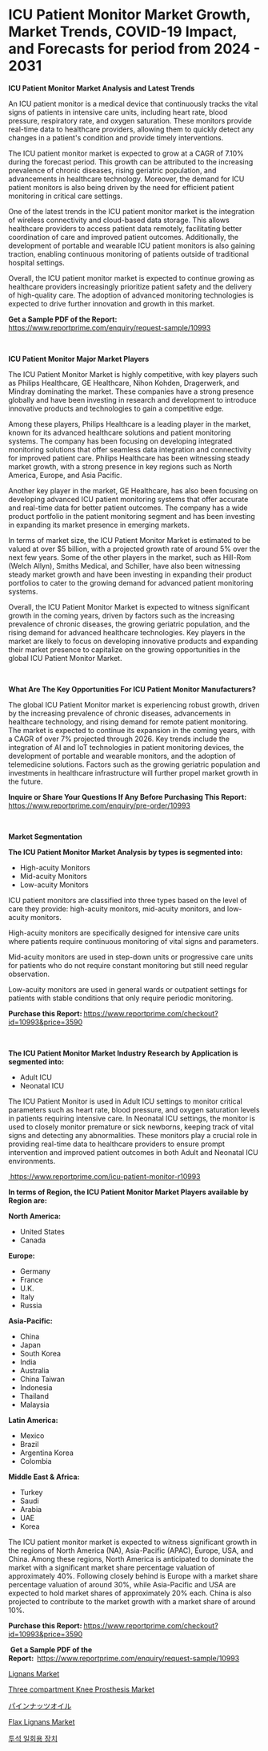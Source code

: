 <p><h1>ICU Patient Monitor Market Growth, Market Trends, COVID-19 Impact, and Forecasts for period from 2024 - 2031</h1></p><p><strong>ICU Patient Monitor Market Analysis and Latest Trends</strong></p>
<p><p>An ICU patient monitor is a medical device that continuously tracks the vital signs of patients in intensive care units, including heart rate, blood pressure, respiratory rate, and oxygen saturation. These monitors provide real-time data to healthcare providers, allowing them to quickly detect any changes in a patient's condition and provide timely interventions.</p><p>The ICU patient monitor market is expected to grow at a CAGR of 7.10% during the forecast period. This growth can be attributed to the increasing prevalence of chronic diseases, rising geriatric population, and advancements in healthcare technology. Moreover, the demand for ICU patient monitors is also being driven by the need for efficient patient monitoring in critical care settings.</p><p>One of the latest trends in the ICU patient monitor market is the integration of wireless connectivity and cloud-based data storage. This allows healthcare providers to access patient data remotely, facilitating better coordination of care and improved patient outcomes. Additionally, the development of portable and wearable ICU patient monitors is also gaining traction, enabling continuous monitoring of patients outside of traditional hospital settings.</p><p>Overall, the ICU patient monitor market is expected to continue growing as healthcare providers increasingly prioritize patient safety and the delivery of high-quality care. The adoption of advanced monitoring technologies is expected to drive further innovation and growth in this market.</p></p>
<p><strong>Get a Sample PDF of the Report:&nbsp;</strong> <a href="https://www.reportprime.com/enquiry/request-sample/10993">https://www.reportprime.com/enquiry/request-sample/10993</a></p>
<p>&nbsp;</p>
<p><strong>ICU Patient Monitor Major Market Players</strong></p>
<p><p>The ICU Patient Monitor Market is highly competitive, with key players such as Philips Healthcare, GE Healthcare, Nihon Kohden, Dragerwerk, and Mindray dominating the market. These companies have a strong presence globally and have been investing in research and development to introduce innovative products and technologies to gain a competitive edge.</p><p>Among these players, Philips Healthcare is a leading player in the market, known for its advanced healthcare solutions and patient monitoring systems. The company has been focusing on developing integrated monitoring solutions that offer seamless data integration and connectivity for improved patient care. Philips Healthcare has been witnessing steady market growth, with a strong presence in key regions such as North America, Europe, and Asia Pacific.</p><p>Another key player in the market, GE Healthcare, has also been focusing on developing advanced ICU patient monitoring systems that offer accurate and real-time data for better patient outcomes. The company has a wide product portfolio in the patient monitoring segment and has been investing in expanding its market presence in emerging markets.</p><p>In terms of market size, the ICU Patient Monitor Market is estimated to be valued at over $5 billion, with a projected growth rate of around 5% over the next few years. Some of the other players in the market, such as Hill-Rom (Welch Allyn), Smiths Medical, and Schiller, have also been witnessing steady market growth and have been investing in expanding their product portfolios to cater to the growing demand for advanced patient monitoring systems.</p><p>Overall, the ICU Patient Monitor Market is expected to witness significant growth in the coming years, driven by factors such as the increasing prevalence of chronic diseases, the growing geriatric population, and the rising demand for advanced healthcare technologies. Key players in the market are likely to focus on developing innovative products and expanding their market presence to capitalize on the growing opportunities in the global ICU Patient Monitor Market.</p></p>
<p>&nbsp;</p>
<p><strong>What Are The Key Opportunities For ICU Patient Monitor Manufacturers?</strong></p>
<p><p>The global ICU Patient Monitor market is experiencing robust growth, driven by the increasing prevalence of chronic diseases, advancements in healthcare technology, and rising demand for remote patient monitoring. The market is expected to continue its expansion in the coming years, with a CAGR of over 7% projected through 2026. Key trends include the integration of AI and IoT technologies in patient monitoring devices, the development of portable and wearable monitors, and the adoption of telemedicine solutions. Factors such as the growing geriatric population and investments in healthcare infrastructure will further propel market growth in the future.</p></p>
<p><strong>Inquire or Share Your Questions If Any Before Purchasing This Report:</strong> <a href="https://www.reportprime.com/enquiry/pre-order/10993">https://www.reportprime.com/enquiry/pre-order/10993</a></p>
<p>&nbsp;</p>
<p><strong>Market Segmentation</strong></p>
<p><strong>The ICU Patient Monitor Market Analysis by types is segmented into:</strong></p>
<p><ul><li>High-acuity Monitors</li><li>Mid-acuity Monitors</li><li>Low-acuity Monitors</li></ul></p>
<p><p>ICU patient monitors are classified into three types based on the level of care they provide: high-acuity monitors, mid-acuity monitors, and low-acuity monitors. </p><p>High-acuity monitors are specifically designed for intensive care units where patients require continuous monitoring of vital signs and parameters. </p><p>Mid-acuity monitors are used in step-down units or progressive care units for patients who do not require constant monitoring but still need regular observation. </p><p>Low-acuity monitors are used in general wards or outpatient settings for patients with stable conditions that only require periodic monitoring.</p></p>
<p><strong>Purchase this Report:&nbsp;</strong><a href="https://www.reportprime.com/checkout?id=10993&price=3590">https://www.reportprime.com/checkout?id=10993&price=3590</a></p>
<p>&nbsp;</p>
<p><strong>The ICU Patient Monitor Market Industry Research by Application is segmented into:</strong></p>
<p><ul><li>Adult ICU</li><li>Neonatal ICU</li></ul></p>
<p><p>The ICU Patient Monitor is used in Adult ICU settings to monitor critical parameters such as heart rate, blood pressure, and oxygen saturation levels in patients requiring intensive care. In Neonatal ICU settings, the monitor is used to closely monitor premature or sick newborns, keeping track of vital signs and detecting any abnormalities. These monitors play a crucial role in providing real-time data to healthcare providers to ensure prompt intervention and improved patient outcomes in both Adult and Neonatal ICU environments.</p></p>
<p><a href="https://www.reportprime.com/icu-patient-monitor-r10993">&nbsp;https://www.reportprime.com/icu-patient-monitor-r10993</a></p>
<p><strong>In terms of Region, the ICU Patient Monitor Market Players available by Region are:</strong></p>
<p>
    <p> <strong> North America: </strong>
        <ul>
            <li>United States</li>
            <li>Canada</li>
        </ul>
        </p> 
    <p> <strong> Europe: </strong>
        <ul>
            <li>Germany</li>
            <li>France</li>
            <li>U.K.</li>
            <li>Italy</li>
            <li>Russia</li>
        </ul>
        </p> 
    <p> <strong> Asia-Pacific: </strong>
        <ul>
            <li>China</li>
            <li>Japan</li>
            <li>South Korea</li>
            <li>India</li>
            <li>Australia</li>
            <li>China Taiwan</li>
            <li>Indonesia</li>
            <li>Thailand</li>
            <li>Malaysia</li>
        </ul>
        </p> 
    <p> <strong> Latin America: </strong>
        <ul>
            <li>Mexico</li>
            <li>Brazil</li>
            <li>Argentina Korea</li>
            <li>Colombia</li>
        </ul>
        </p> 
    <p> <strong> Middle East & Africa: </strong>
        <ul>
            <li>Turkey</li>
            <li>Saudi</li>
            <li>Arabia</li>
            <li>UAE</li>
            <li>Korea</li>
        </ul>
    </p>
    </p>
<p><p>The ICU patient monitor market is expected to witness significant growth in the regions of North America (NA), Asia-Pacific (APAC), Europe, USA, and China. Among these regions, North America is anticipated to dominate the market with a significant market share percentage valuation of approximately 40%. Following closely behind is Europe with a market share percentage valuation of around 30%, while Asia-Pacific and USA are expected to hold market shares of approximately 20% each. China is also projected to contribute to the market growth with a market share of around 10%.</p></p>
<p><strong>Purchase this Report: </strong><a href="https://www.reportprime.com/checkout?id=10993&price=3590">https://www.reportprime.com/checkout?id=10993&price=3590</a></p>
<p>&nbsp;<strong>Get a Sample PDF of the Report:&nbsp;&nbsp;</strong><a href="https://www.reportprime.com/enquiry/request-sample/10993">https://www.reportprime.com/enquiry/request-sample/10993</a></p>
<p><strong></strong></p>
<p><p><a href="https://issuu.com/reportprime-2/docs/lignans-market-size-2030.pptx">Lignans Market</a></p><p><a href="https://github.com/sonuprakash1/Market-Research-Report-List-2/blob/main/three-compartment-knee-prosthesis-market.md">Three compartment Knee Prosthesis Market</a></p><p><a href="https://medium.com/@freedayundt2023/%E6%9D%BE%E3%81%AE%E5%AE%9F%E3%82%AA%E3%82%A4%E3%83%AB%E5%B8%82%E5%A0%B4-%E7%AB%B6%E4%BA%89%E5%88%86%E6%9E%90-%E5%B8%82%E5%A0%B4%E3%83%88%E3%83%AC%E3%83%B3%E3%83%89-2031%E5%B9%B4%E3%81%BE%E3%81%A7%E3%81%AE%E4%BA%88%E6%B8%AC-12392db21d1a">パインナッツオイル</a></p><p><a href="https://issuu.com/reportprime-2/docs/flax-lignans-market-size-2030.pptx">Flax Lignans Market</a></p><p><a href="https://github.com/trmesnao7959541/Market-Research-Report-List-1/blob/main/955693922258.md">투석 일회용 장치</a></p></p>